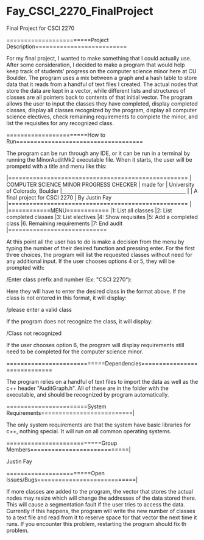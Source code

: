 # Fay_CSCI_2270_FinalProject
Final Project for CSCI 2270

========================Project Description==========================

For my final project, I wanted to make something that I could actually use. After some consideration, I decided to make a program that would help keep track of students' progress on the computer science minor here at CU Boulder. The program uses a mix between a graph and a hash table to store data that it reads from a handful of text files I created. The actual nodes that store the data are kept in a vector, while different lists and structures of classes are all pointers back to contents of that initial vector. The program allows the user to input the classes they have completed, display completed classes, display all classes recognized by the program, display all computer science electives, check remaining requirements to complete the minor, and list the requisites for any recognized class.

=======================How to Run====================================

The program can be run through any IDE, or it can be run in a terminal by running the MinorAuditMk2 executable file. When it starts, the user will be prompetd with a title and menu like this:

|===================================================
|      COMPUTER SCIENCE MINOR PROGRESS CHECKER
|                      made for
|           University of Colorado, Boulder
|___________________________________________________
|
|            A final project for CSCI 2270
|                    By Justin Fay
|===================================================
|
|============MENU============
|1: List all classes
|2: List completed classes
|3: List electives
|4: Show requisites
|5: Add a completed class
|6. Remaining requirements
|7: End audit
|============================

At this point all the user has to do is make a decision from the menu by typing the number of their desired function and pressing enter. For the first three choices, the program will list the requested classes without need for any additional input.
If the user chooses options 4 or 5, they will be prompted with:

/Enter class prefix and number (Ex: "CSCI 2270"):

Here they will have to enter the desired class in the format above. If the class is not entered in this format, it will display:

/please enter a valid class

If the program does not recognize the class, it will display:

/Class not recognized

If the user chooses option 6, the program will display requirements still need to be completed for the computer science minor.

============================Dependencies=============================

The program relies on a handful of text files to import the data as well as the c++ header "AuditGraph.h". All of these are in the folder with the executable, and should be recognized by program automatically.

=======================System Requirements==========================|

The only system requirements are that the system have basic libraries for c++, nothing special. It will run on all common operating systems.

===========================Group Members============================|

Justin Fay

========================Open Issues/Bugs============================|

If more classes are added to the program, the vector that stores the actual nodes may resize which will change the addresses of the data stored there. This will cause a segmentation fault if the user tries to access the data. Currently if this happens, the program will write the new number of classes to a text file and read from it to reserve space for that vector the next time it runs. If you encounter this problem, restarting the program should fix th problem.